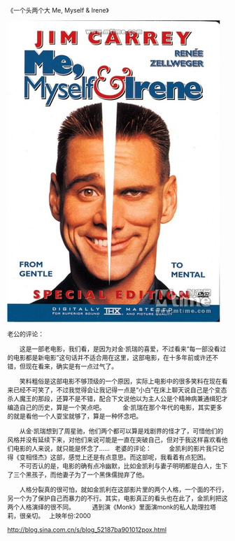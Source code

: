 《一个头两个大 Me, Myself & Irene》

			
![](./img/52187ba9tc12442a8b4f2&690.jpg)

老公的评论：
 

　　这是一部老电影，我们看，是因为对金·凯瑞的喜爱，不过看来“每一部没看过的电影都是新电影”这句话并不适合用在这里，这部电影，在十多年前或许还不错，但现在看来，确实是有一点过气了。
 

　　笑料粗俗是这部电影不够顶级的一个原因，实际上电影中的很多笑料在现在看来已经不可笑了，不过我觉得会让我记得一点是“小白”在床上聊天说自己是个变态杀人魔王的那段，还算不是不错，配合下文说他以为主人公是个精神病兼通缉犯才编造自己的历史，算是一个笑点吧。
 
　　金·凯瑞在那个年代的电影，其实更多的就是看他一个人耍宝就够了，算是一种怀念吧。
 

　　从金·凯瑞想到了周星驰，他们两个都可以算是戏剧界的怪才了，可惜他们的风格并没有延续下来，对他们来说可能是一直在突破自己，但对于我这样喜欢看他们电影的人来说，就只能是怀念了……
 
老婆的评论：
 
　　金凯利的影片我只记得《变相怪杰》这部，感觉上还是有点意思。而这部呢，我看着有点犯困。
 
　　不可否认的是，电影的确有点冷幽默，比如金凯利与妻子明明都是白人，生下了三个黑孩子，而他妻子为了一个黑侏儒抛弃了他。
 

　　人格分裂真的很可怕，就如金凯利在这部影片里的两个人格，一个面的不行，另一个为了保护自己而暴力的不行。其实，电影真正的看头也在此了，金凯利把这两个人格演绎的很不同。
 
　　遇到演《Monk》里面演monk的私人助理拉塔莉，很亲切。
 
上映年份:2000							
		
http://blog.sina.com.cn/s/blog_52187ba901012pox.html
